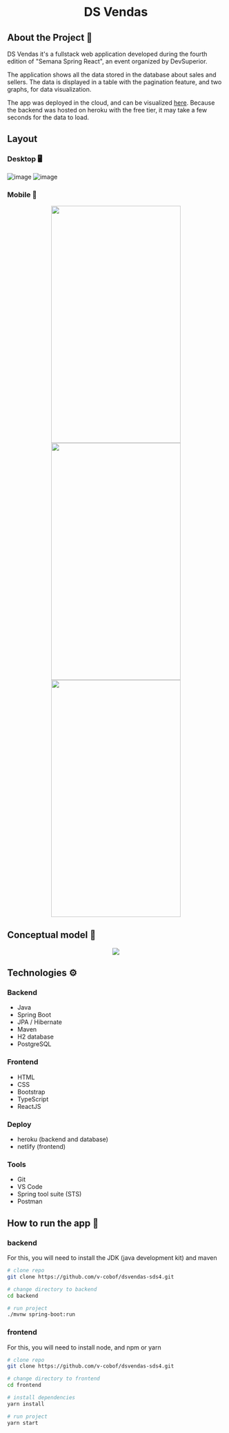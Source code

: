 <div align="center">
  <h1>DS Vendas</h1>
</div>

## About the Project 📘

DS Vendas it's a fullstack web application developed during the fourth edition of "Semana Spring React", an event organized by DevSuperior.

The application shows all the data stored in the database about sales and sellers. The data is displayed in a table with the pagination feature, and two graphs, for data visualization.

The app was deployed in the cloud, and can be visualized <a href="https://dsvendas-vcobo.netlify.app/">here</a>. Because the backend was hosted on heroku with the free tier, it may take a few seconds for the data to load.

## Layout 

### Desktop 🖥️

![image](https://user-images.githubusercontent.com/85073588/156373521-16fb412d-d89a-46da-8ae6-fb0f3f245dff.png)
![image](https://user-images.githubusercontent.com/85073588/156374232-6b817175-2977-49a8-b920-cf13894d0b21.png)

### Mobile 📱

<div align="center">
<img src="https://user-images.githubusercontent.com/85073588/156373679-a1380583-a69c-48dc-be69-ef54ffd08580.png" style="width: 300px; height: 550px"></img>
<img src="https://user-images.githubusercontent.com/85073588/156374303-f721383c-ad07-442e-ae32-db7ea5d8e350.png" style="width: 300px; height: 550px"></img>
<img src="https://user-images.githubusercontent.com/85073588/156374383-61b19148-831d-4707-be67-5da92a7eb14c.png" style="width: 300px; height: 550px"></img>
</div>

## Conceptual model 📃

<div align="center">
<img src="https://user-images.githubusercontent.com/85073588/156374865-d720d90e-162b-44fa-b92f-5e2f8a7234b6.png"></img>
</div>

## Technologies ⚙️

### Backend
- Java
- Spring Boot
- JPA / Hibernate
- Maven
- H2 database
- PostgreSQL

### Frontend
- HTML
- CSS
- Bootstrap
- TypeScript
- ReactJS

### Deploy
- heroku (backend and database)
- netlify (frontend)

### Tools
- Git
- VS Code
- Spring tool suite (STS)
- Postman

## How to run the app 🚀

### backend

For this, you will need to install the JDK (java development kit) and maven

```bash
# clone repo
git clone https://github.com/v-cobof/dsvendas-sds4.git

# change directory to backend
cd backend

# run project
./mvnw spring-boot:run
```

### frontend

For this, you will need to install node, and npm or yarn

```bash
# clone repo
git clone https://github.com/v-cobof/dsvendas-sds4.git

# change directory to frontend
cd frontend

# install dependencies
yarn install

# run project
yarn start
```
